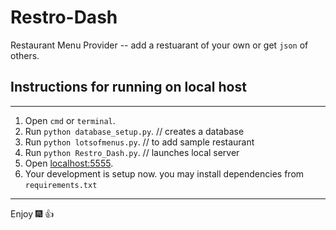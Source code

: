 # Restro-Dash

Restaurant Menu Provider -- add a restuarant of your own or get `json` of others.

## Instructions for running on local host
-------------------------------------------------------------
1. Open `cmd` or `terminal`.
2. Run `python database_setup.py`.   // creates a database
3. Run `python lotsofmenus.py`.      // to add sample restaurant
4. Run `python Restro_Dash.py`.      // launches local server
5. Open [localhost:5555](http://localhost:5555).
6. Your development is setup now. you may install dependencies from `requirements.txt`

----------------------------------------------------------------

Enjoy :fireworks: :+1: 




